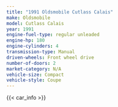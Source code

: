 ```yaml
---
title: "1991 Oldsmobile Cutlass Calais"
make: Oldsmobile
model: Cutlass Calais
year: 1991
engine-fuel-type: regular unleaded
engine-hp: 180
engine-cylinders: 4
transmission-type: Manual
driven-wheels: Front wheel drive
number-of-doors: 2
market-category: N/A
vehicle-size: Compact
vehicle-style: Coupe
---
```


{{< car_info >}}
